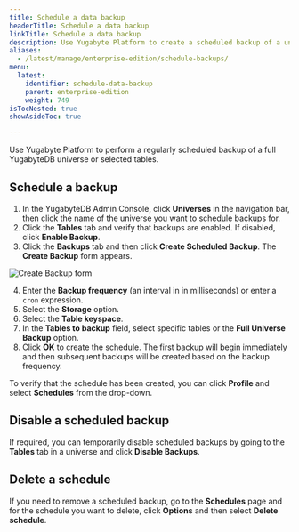 ```yaml
---
title: Schedule a data backup
headerTitle: Schedule a data backup
linkTitle: Schedule a data backup
description: Use Yugabyte Platform to create a scheduled backup of a universe or cluster.
aliases:
  - /latest/manage/enterprise-edition/schedule-backups/
menu:
  latest:
    identifier: schedule-data-backup
    parent: enterprise-edition
    weight: 749
isTocNested: true
showAsideToc: true

---
```


Use Yugabyte Platform to perform a regularly scheduled backup of a full YugabyteDB universe or selected tables.

## Schedule a backup

1. In the YugabyteDB Admin Console, click **Universes** in the navigation bar, then click the name of the universe you want to schedule backups for.
2. Click the **Tables** tab and verify that backups are enabled. If disabled, click **Enable Backup**.
3. Click the **Backups** tab and then click **Create Scheduled Backup**. The **Create Backup** form appears.



![Create Backup form](/images/ee/create-backup.png)

4. Enter the **Backup frequency** (an interval in in milliseconds) or enter a `cron` expression.
5. Select the **Storage** option.
6. Select the **Table keyspace**.
7. In the **Tables to backup** field, select specific tables or the **Full Universe Backup** option.
8. Click **OK** to create the schedule. The first backup will begin immediately and then subsequent backups will be created based on the backup frequency.

To verify that the schedule has been created, you can click **Profile** and select **Schedules** from the drop-down.

## Disable a scheduled backup

If required, you can temporarily disable scheduled backups by going to the **Tables** tab in a universe and click **Disable Backups**.

## Delete a schedule

If you need to remove a scheduled backup, go to the **Schedules** page and for the schedule you want to delete, click **Options** and then select **Delete schedule**.
